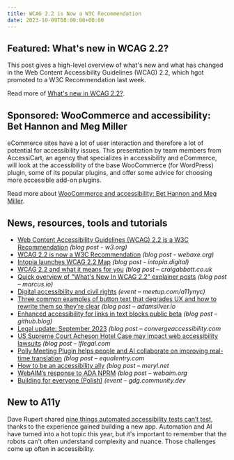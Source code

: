 ```yaml
---
title: WCAG 2.2 is Now a W3C Recommendation
date: 2023-10-09T08:00:08+00:00
---
```


## Featured: What's new in WCAG 2.2?

This post gives a high-level overview of what's new and what has changed in the Web Content Accessibility Guidelines (WCAG) 2.2, which hgot promoted to a W3C Recommendation last week.

Read more of [What's new in WCAG 2.2?](https://tetralogical.com/blog/2023/10/05/whats-new-wcag-2.2/).

## Sponsored: WooCommerce and accessibility: Bet Hannon and Meg Miller

eCommerce sites have a lot of user interaction and therefore a lot of potential for accessibility issues. This presentation by team members from AccessiCart, an agency that specializes in accessibility and eCommerce, will look at the accessibility of the base WooCommerce (for WordPress) plugin, some of its popular plugins, and offer some advice for choosing more accessible add-on plugins.

Read more about [WooCommerce and accessibility: Bet Hannon and Meg Miller](https://equalizedigital.com/woocommerce-and-accessibility-bet-hannon-and-meg-miller/?utm_source=a11yweekly&utm_medium=sponsored).

## News, resources, tools and tutorials

- [Web Content Accessibility Guidelines (WCAG) 2.2 is a W3C Recommendation](https://www.w3.org/news/2023/web-content-accessibility-guidelines-wcag-2-2-is-a-w3c-recommendation/) *(blog post - w3.org)*
- [WCAG 2.2 is now a W3C Recommendation](http://www.webaxe.org/wcag22-now-w3c-recommendation/) *(blog post - webaxe.org)*
- [Intopia launches WCAG 2.2 Map](https://intopia.digital/articles/intopia-launches-wcag-2-2-map/) *(blog post - intopia.digital)*
- [WCAG 2.2 and what it means for you](https://www.craigabbott.co.uk/blog/wcag-22-and-what-it-means-for-you/) *(blog post – craigabbott.co.uk*
- [Quick overview of "What's New In WCAG 2.2" explainer posts](https://marcus.io/blog/overview-of-wcag22-posts) *(blog post – marcus.io)*
- [Digital accessibility and civil rights](https://www.meetup.com/a11ynyc/events/295911425) *(event – meetup.com/a11ynyc)*
- [Three common examples of button text that degrades UX and how to rewrite them so they’re clear](https://adamsilver.io/blog/3-common-examples-of-button-text-that-degrades-ux-and-how-to-rewrite-them-so-theyre-clear/) *(blog post – adamsilver.io*
- [Enhanced accessibility for links in text blocks public beta](https://github.blog/changelog/2023-09-29-enhanced-accessibility-for-links-in-text-blocks-public-beta/) *(blog post – github.blog)*
- [Legal update: September 2023](https://convergeaccessibility.com/2023/10/02/legal-update-september-2023/) *(blog post – convergeaccessibility.com*
- [US Supreme Court Acheson Hotel Case may impact web accessibility lawsuits](https://www.lflegal.com/2023/10/acheson-tester-standing-case/) *(blog post – lflegal.com*
- [Polly Meeting Plugin helps people and AI collaborate on improving real-time translation](https://equalentry.com/polly-meeting-plugin-realtime-translation/) *(blog post – equalentry.com*
- [How to be an accessibility ally](https://meryl.net/how-to-be-accessibility-ally/) *(blog post – meryl.net*
- [WebAIM’s response to ADA NPRM](https://webaim.org/blog/response-to-ada-nprm/) *(blog post – webaim.org*
- [Building for everyone (Polish)](https://gdg.community.dev/events/details/google-gdg-wroclaw-presents-building-for-everyone-accessibility-meetup/) *(event – gdg.community.dev*



## New to A11y

Dave Rupert shared [nine things automated accessibility tests can’t test](https://daverupert.com/2023/10/nine-a11y-jobs-where-robots-suck/), thanks to the experience gained building a new app. Automation and AI have turned into a hot topic this year, but it's important to remember that the robots can't often understand complexity and nuance. Those challenges come up often in accessibility.

